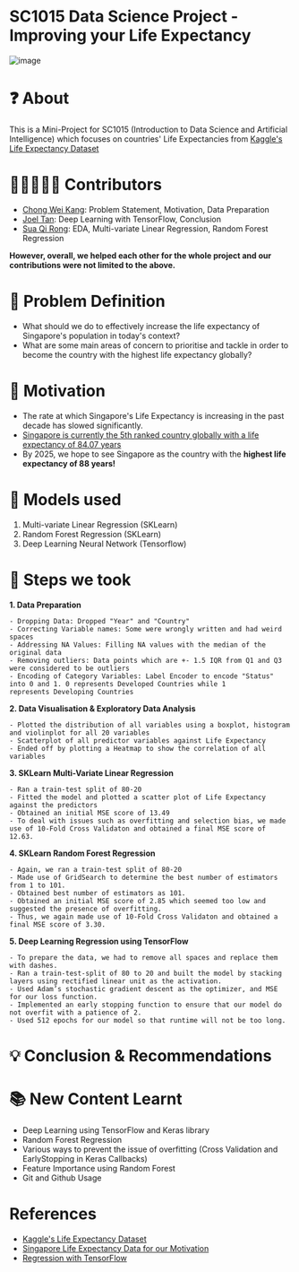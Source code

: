 # SC1015 Data Science Project - Improving your Life Expectancy
![image](https://user-images.githubusercontent.com/95838788/164887057-3989db1c-b1cb-417e-87bf-22728bc5f502.png)

# ❓ About
This is a Mini-Project for SC1015 (Introduction to Data Science and Artificial Intelligence) which focuses on countries' Life Expectancies from [Kaggle's Life Expectancy Dataset](https://www.kaggle.com/datasets/kumarajarshi/life-expectancy-who)

# 🧑🏽‍🤝‍🧑🏽 Contributors
* [Chong Wei Kang](https://github.com/weikangg): Problem Statement, Motivation, Data Preparation
* [Joel Tan](https://github.com/pluffff): Deep Learning with TensorFlow, Conclusion
* [Sua Qi Rong](https://github.com/Soqoro): EDA, Multi-variate Linear Regression, Random Forest Regression

**However, overall, we helped each other for the whole project and our contributions were not limited to the above.**

# 🔎 Problem Definition
* What should we do to effectively increase the life expectancy of Singapore's population in today's context? 
* What are some main areas of concern to prioritise and tackle in order to become the country with the highest life expectancy globally?

# 💪 Motivation 
* The rate at which Singapore's Life Expectancy is increasing in the past decade has slowed significantly. 
* [Singapore is currently the 5th ranked country globally with a life expectancy of 84.07 years](https://www.worldometers.info/demographics/life-expectancy/)
* By 2025, we hope to see Singapore as the country with the **highest life expectancy of 88 years!**

# 🚀 Models used
1. Multi-variate Linear Regression (SKLearn)
2. Random Forest Regression (SKLearn)
3. Deep Learning Neural Network (Tensorflow)

# 🚶 Steps we took
**1. Data Preparation** <br>
<pre><code>- Dropping Data: Dropped "Year" and "Country"
- Correcting Variable names: Some were wrongly written and had weird spaces
- Addressing NA Values: Filling NA values with the median of the original data
- Removing outliers: Data points which are +- 1.5 IQR from Q1 and Q3 were considered to be outliers
- Encoding of Category Variables: Label Encoder to encode "Status" into 0 and 1. 0 represents Developed Countries while 1 <br>represents Developing Countries</code></pre>

**2. Data Visualisation & Exploratory Data Analysis** <br>
<pre><code>- Plotted the distribution of all variables using a boxplot, histogram and violinplot for all 20 variables
- Scatterplot of all predictor variables against Life Expectancy
- Ended off by plotting a Heatmap to show the correlation of all variables
</code></pre>

**3. SKLearn Multi-Variate Linear Regression** <br>
<pre><code>- Ran a train-test split of 80-20
- Fitted the model and plotted a scatter plot of Life Expectancy against the predictors
- Obtained an initial MSE score of 13.49
- To deal with issues such as overfitting and selection bias, we made use of 10-Fold Cross Validaton and obtained a final MSE score of 12.63.
</code></pre>

**4. SKLearn Random Forest Regression** <br>
<pre><code>- Again, we ran a train-test split of 80-20
- Made use of GridSearch to determine the best number of estimators from 1 to 101. 
- Obtained best number of estimators as 101.
- Obtained an initial MSE score of 2.85 which seemed too low and suggested the presence of overfitting.
- Thus, we again made use of 10-Fold Cross Validaton and obtained a final MSE score of 3.30.
</code></pre>

**5. Deep Learning Regression using TensorFlow** <br>
<pre><code>- To prepare the data, we had to remove all spaces and replace them with dashes.
- Ran a train-test-split of 80 to 20 and built the model by stacking layers using rectified linear unit as the activation.
- Used Adam’s stochastic gradient descent as the optimizer, and MSE for our loss function.
- Implemented an early stopping function to ensure that our model do not overfit with a patience of 2. 
- Used 512 epochs for our model so that runtime will not be too long.
</code></pre>

# 💡 Conclusion & Recommendations


# 📚 New Content Learnt
* Deep Learning using TensorFlow and Keras library
* Random Forest Regression
* Various ways to prevent the issue of overfitting (Cross Validation and EarlyStopping in Keras Callbacks)
* Feature Importance using Random Forest
* Git and Github Usage

# References
* [Kaggle's Life Expectancy Dataset](https://www.kaggle.com/datasets/kumarajarshi/life-expectancy-who) <br>
* [Singapore Life Expectancy Data for our Motivation](https://tablebuilder.singstat.gov.sg/table/TS/M810501) <br>
* [Regression with TensorFlow](https://www.tensorflow.org/tutorials/keras/regression)
